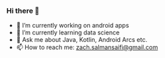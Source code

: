 ### Hi there 👋
 
- 🔭 I’m currently working on android apps
- 🌱 I’m currently learning data science
- 💬 Ask me about Java, Kotlin, Android Arcs etc.
- 📫 How to reach me: zach.salmansaifi@gmail.com
